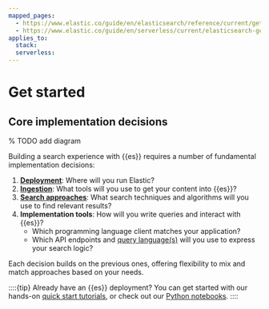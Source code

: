 ```yaml
---
mapped_pages:
  - https://www.elastic.co/guide/en/elasticsearch/reference/current/getting-started.html
  - https://www.elastic.co/guide/en/serverless/current/elasticsearch-get-started.html
applies_to:
  stack:
  serverless:
---
```


# Get started

## Core implementation decisions

% TODO add diagram

Building a search experience with {{es}} requires a number of fundamental implementation decisions:

1. [**Deployment**](/deploy-manage/index.md): Where will you run Elastic?
1. [**Ingestion**](ingest-for-search.md): What tools will you use to get your content into {{es}}?
1. [**Search approaches**](search-approaches.md): What search techniques and algorithms will you use to find relevant results?
1. **Implementation tools**: How will you write queries and interact with {{es}}?
   - Which programming language client matches your application?
   - Which API endpoints and [query language(s)](querying-for-search.md) will you use to express your search logic?

Each decision builds on the previous ones, offering flexibility to mix and match approaches based on your needs.

::::{tip}
Already have an {{es}} deployment? You can get started with our hands-on [quick start tutorials](api-quickstarts.md), or check out our [Python notebooks](https://github.com/elastic/elasticsearch-labs/tree/main/notebooks#readme).
::::